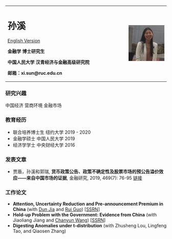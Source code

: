 <table border="0">
  <tr>
    <td width="75%">
      <h1>孙溪</h1> <a href="/index.html">English Version</a>
      <p><b>金融学 博士研究生</b></p>
      <p><b>中国人民大学 汉青经济与金融高级研究院</b></p>
      <p><b>邮箱：xi.sun@ruc.edu.cn</b></p>
    </td>
    <td width="25%">
      <img src="/WWII.jpg" width="100%"> 
    </td>
  </tr>
</table>

### 研究兴趣
中国经济 营商环境 金融市场

### 教育经历
- 联合培养博士生 纽约大学 2019 - 2020  
- 金融学硕士 中国人民大学 2019  
- 经济学学士 中央财经大学 2016  

### 发表文章
-  贾盾，孙溪和郭瑞, **货币政策公告、政策不确定性及股票市场的预公告溢价效应——来自中国市场的证据**, 金融研究, 2019, 469(7): 76-95 [链接](http://www.jryj.org.cn/CN/Y2019/V469/I7/76) 

### 工作论文
- **Attention, Uncertainty Reduction and Pre-announcement Premium in China** (with [Dun Jia](http://www.hanqing.ruc.edu.cn/teacher_jsw.php?id=69) and [Rui Guo](http://www.hanqing.ruc.edu.cn/teacher_js.php?id=65)) [[SSRN](https://papers.ssrn.com/sol3/papers.cfm?abstract_id=3114038)] 
- **Hold-up Problem with the Government: Evidence from China** (with Jiaoliang Jiang and [Chanyun Wang](http://www.hanqing.ruc.edu.cn/teacher_js.php?id=32)) [[SSRN](https://papers.ssrn.com/sol3/papers.cfm?abstract_id=3423523)]  
- **Digesting Anomalies under t-distribution** (with Zhusheng Lou, Lingfeng Tao, and Qiaosen Zhang)

